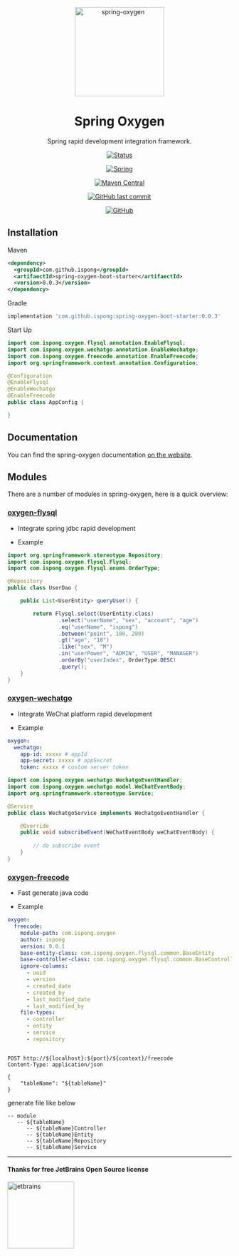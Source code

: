 <p align="center">
  <a href="https://github.com/ispong/spring-oxygen">
    <img alt="spring-oxygen" width="200" src="https://gitee.com/ispong/blog-images/raw/master/design/design.png">
  </a>
</p>

<h1 align="center">Spring Oxygen</h1>

<div align="center">

Spring rapid development integration framework.

[![Status](https://img.shields.io/badge/status-developing-ff69b4?style=flat-square)](https://github.com/ispong/spring-oxygen) 

[![Spring](https://img.shields.io/badge/spring-2.2.x-blue?style=flat-square)](https://spring.io/) 

[![Maven Central](https://img.shields.io/maven-central/v/com.github.ispong/spring-oxygen-flysql?style=flat-square)](https://search.maven.org/search?q=g:com.github.ispong) 

[![GitHub last commit](https://img.shields.io/github/last-commit/ispong/spring-oxygen?style=flat-square)](https://github.com/ispong/spring-oxygen) 

[![GitHub](https://img.shields.io/github/license/ispong/spring-oxygen?style=flat-square)](https://github.com/ispong/spring-oxygen/blob/master/LICENSE)

</div>

## Installation

Maven

```xml
<dependency>
  <groupId>com.github.ispong</groupId>
  <artifaectId>spring-oxygen-boot-starter</artifaectId>
  <version>0.0.3</version>
</dependency>
```

Gradle

```groovy
implementation 'com.github.ispong:spring-oxygen-boot-starter:0.0.3'
```

Start Up

```java
import com.ispong.oxygen.flysql.annotation.EnableFlysql;
import com.ispong.oxygen.wechatgo.annotation.EnableWechatgo;
import com.ispong.oxygen.freecode.annotation.EnableFreecode;
import org.springframework.context.annotation.Configuration;

@Configuration
@EnableFlysql
@EnableWechatgo
@EnableFreecode
public class AppConfig {

}
```

## Documentation

You can find the spring-oxygen documentation [on the website](https://ispong.gitee.io/spring-oxygen).  

## Modules

There are a number of modules in spring-oxygen, here is a quick overview:

### [oxygen-flysql](https://ispong.gitee.io/spring-oxygen)

- Integrate spring jdbc rapid development

- Example

```java
import org.springframework.stereotype.Repository;
import com.ispong.oxygen.flysql.Flysql;
import com.ispong.oxygen.flysql.enums.OrderType;

@Repository
public class UserDao {

    public List<UserEntity> queryUser() {

        return Flysql.select(UserEntity.class)
                .select("userName", "sex", "account", "age")
                .eq("userName", "ispong")
                .between("point", 100, 200)
                .gt("age", "18")
                .like("sex", "M")
                .in("userPower", "ADMIN", "USER", "MANAGER")
                .orderBy("userIndex", OrderType.DESC)
                .query();
    }
}
```

### [oxygen-wechatgo](https://ispong.gitee.io/spring-oxygen)

- Integrate WeChat platform rapid development

- Example

```yaml
oxygen:
  wechatgo:
    app-id: xxxxx # appId
    app-secret: xxxxx # appSecret
    token: xxxxx # custom server token
```

```java
import com.ispong.oxygen.wechatgo.WechatgoEventHandler;
import com.ispong.oxygen.wechatgo.model.WeChatEventBody;
import org.springframework.stereotype.Service;

@Service
public class WechatgoService implements WechatgoEventHandler {

    @Override
    public void subscribeEvent(WeChatEventBody weChatEventBody) {
        
        // do subscribe event
    }
}
```

### [oxygen-freecode](https://ispong.gitee.io/spring-oxygen)

- Fast generate java code

- Example

```yaml
oxygen:
  freecode:
    module-path: com.ispong.oxygen 
    author: ispong 
    version: 0.0.1 
    base-entity-class: com.ispong.oxygen.flysql.common.BaseEntity
    base-controller-class: com.ispong.oxygen.flysql.common.BaseController 
    ignore-columns: 
      - uuid
      - version
      - created_date
      - created_by
      - last_modified_date
      - last_modified_by
    file-types: 
      - controller
      - entity
      - service
      - repository
```

```http 

POST http://${localhost}:${port}/${context}/freecode
Content-Type: application/json

{
    "tableName": "${tableName}"
}
```

 generate file like below
 
```text
-- module
   -- ${tableName}
      -- ${tableName}Controller
      -- ${tableName}Entity
      -- ${tableName}Repository
      -- ${tableName}Service
```

***

#### Thanks for free JetBrains Open Source license

<a href="https://www.jetbrains.com/?from=spring-oxygen" target="_blank"><img src="https://gitee.com/ispong/blog-images/raw/master/idea/idea-logo.png" height="150" alt="jetbrains"/></a>
